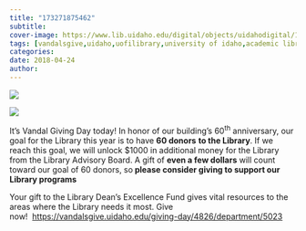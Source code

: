 ```yaml
---
title: "173271875462"
subtitle: 
cover-image: https://www.lib.uidaho.edu/digital/objects/uidahodigital/173271875462_0.jpg
tags: [vandalsgive,uidaho,uofilibrary,university of idaho,academic libraries]
categories: 
date: 2018-04-24
author: 
---
```


<p> <img class="img-fluid" class="img-fluid" class="img-fluid"  src="https://www.lib.uidaho.edu/digital/objects/uidahodigital/173271875462_0.jpg" /> </p>
<p> <img class="img-fluid" class="img-fluid" class="img-fluid"  src="https://www.lib.uidaho.edu/digital/objects/uidahodigital/173271875462_1.jpg" /> </p>
<div class="caption">
 <p>It’s Vandal Giving Day today! In honor of our building’s 60<sup>th</sup> anniversary, our goal for the Library this year is to have <b>60 donors</b> <b>to the Library</b>. If we reach this goal, we will unlock $1000 in additional money for the Library from the Library Advisory Board. A gift of <b>even a few dollars</b> will count toward our goal of 60 donors, so<b> please consider giving to support our Library programs</b>&nbsp;</p>
 <p>Your gift to the Library Dean’s Excellence Fund gives vital resources to the areas where the Library needs it most. Give now!&nbsp;&nbsp;<a href="https://vandalsgive.uidaho.edu/giving-day/4826/department/5023" target="_blank">https://vandalsgive.uidaho.edu/giving-day/4826/department/5023</a></p> 
</div>

